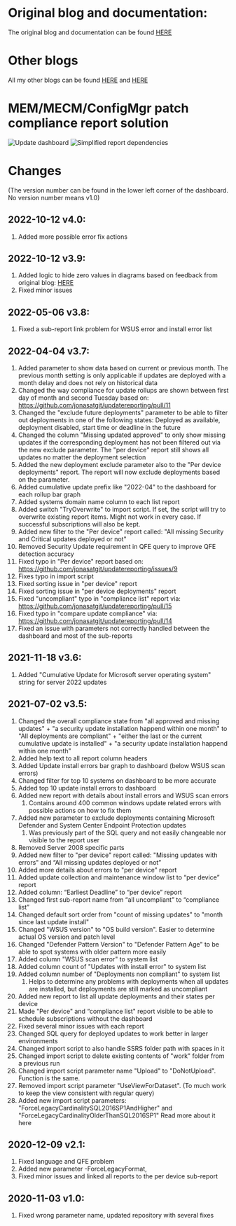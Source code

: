 # Original blog and documentation:
The original blog and documentation can be found [HERE](https://techcommunity.microsoft.com/t5/core-infrastructure-and-security/mastering-configuration-manager-patch-compliance-reporting/ba-p/1415088 "Mastering configuration manager patch compliance reporting")


# Other blogs
All my other blogs can be found [HERE](https://aka.ms/JonasOhmsenBlogs "JonasOhmsenBlogs")
and [HERE](https://techcommunity.microsoft.com/t5/core-infrastructure-and-security/mastering-configuration-manager-bandwidth-limitations-for-vpn/ba-p/1280002 "Mastering Configuration Manager Bandwidth limitations for VPN connected Clients")


# MEM/MECM/ConfigMgr patch compliance report solution
![Update dashboard](/.attachments/Dashboard-B.png)
![Simplified report dependencies](/.attachments/UpdateReporting001-level.PNG)


# Changes
(The version number can be found in the lower left corner of the dashboard. No version number means v1.0)

## 2022-10-12 v4.0:
1. Added more possible error fix actions

## 2022-10-12 v3.9:
1. Added logic to hide zero values in diagrams based on feedback from original blog: [HERE](https://aka.ms/JonasOhmsenBlogs "JonasOhmsenBlogs")
1. Fixed minor issues

## 2022-05-06 v3.8:
1. Fixed a sub-report link problem for WSUS error and install error list

## 2022-04-04 v3.7:
1. Added parameter to show data based on current or previous month. The previous month setting is only applicable if updates are deployed with a month delay and does not rely on historical data
1. Changed the way compliance for update rollups are shown between first day of month and second Tuesday based on: https://github.com/jonasatgit/updatereporting/pull/11
1. Changed the "exclude future deployments" parameter to be able to filter out deployments in one of the following states: Deployed as available, deployment disabled, start time or deadline in the future
1. Changed the column "Missing updated approved" to only show missing updates if the corresponding deployment has not been filtered out via the new exclude parameter. The "per device" report still shows all updates no matter the deployment selection
1. Added the new deployment exclude parameter also to the "Per device deployments" report. The report will now exclude deployments based on the parameter.
1. Added cumulative update prefix like "2022-04" to the dashboard for each rollup bar graph
1. Added systems domain name column to each list report
1. Added switch "TryOverwrite" to import script. If set, the script will try to overwrite existing report items. Might not work in every case. If successful subscriptions will also be kept. 
1. Added new filter to the "Per device" report called: "All missing Security and Critical updates deployed or not"
1. Removed Security Update requirement in QFE query to improve QFE detection accuracy
1. Fixed typo in "Per device" report based on: https://github.com/jonasatgit/updatereporting/issues/9
1. Fixes typo in import script
1. Fixed sorting issue in "per device" report
1. Fixed sorting issue in "per device deployments" report
1. Fixed "uncompliant" typo in "compliance list" report via: https://github.com/jonasatgit/updatereporting/pull/15
1. Fixed typo in "compare update compliance" via: https://github.com/jonasatgit/updatereporting/pull/14
1. Fixed an issue with parameters not correctly handled between the dashboard and most of the sub-reports

## 2021-11-18 v3.6:
1. Added "Cumulative Update for Microsoft server operating system" string for server 2022 updates

## 2021-07-02 v3.5:
1. Changed the overall compliance state from "all approved and missing updates" + "a security update installation happend within one month" to "All deployments are compliant" + "either the last or the current cumulative update is installed" + "a security update installation happend within one month"
1. Added help text to all report column headers
1. Added Update install errors bar graph to dashboard (below WSUS scan errors)
1. Changed filter for top 10 systems on dashboard to be more accurate
1. Added top 10 update install errors to dashboard
1. Added new report with details about install errors and WSUS scan errors
   1. Contains around 400 common windows update related errors with possible actions on how to fix them
1. Added new parameter to exclude deployments containing Microsoft Defender and System Center Endpoint Protection updates
   1. Was previously part of the SQL query and not easily changeable nor visible to the report user
1. Removed Server 2008 specific parts
1. Added new filter to "per device" report called: "Missing updates with errors" and “All missing updates deployed or not”
1. Added more details about errors to "per device" report
1. Added update collection and maintenance window list to “per device” report
1. Added column: “Earliest Deadline” to “per device” report
1. Changed first sub-report name from “all uncompliant” to “compliance list”
1. Changed default sort order from "count of missing updates" to "month since last update install"
1. Changed "WSUS version" to "OS build version". Easier to determine actual OS version and patch level
1. Changed "Defender Pattern Version" to "Defender Pattern Age" to be able to spot systems with older pattern more easily
1. Added column "WSUS scan error" to system list
1. Added column count of "Updates with install error" to system list
1. Added column number of "Deployments non compliant" to system list
   1. Helps to determine any problems with deployments when all updates are installed, but deployments are still marked as uncompliant
1. Added new report to list all update deployments and their states per device
1. Made "Per device" and “compliance list" report visible to be able to schedule subscriptions without the dashboard
1. Fixed several minor issues with each report
1. Changed SQL query for deployed updates to work better in larger environments
1. Changed import script to also handle SSRS folder path with spaces in it
1. Changed import script to delete existing contents of "work" folder from a previous run
1. Changed import script parameter name "Upload" to "DoNotUpload". Function is the same.
1. Removed import script parameter "UseViewForDataset". (To much work to keep the view consistent with regular query)
1. Added new import script parameters: "ForceLegacyCardinalitySQL2016SP1AndHigher" and "ForceLegacyCardinalityOlderThanSQL2016SP1" Read more about it here

## 2020-12-09 v2.1:
1. Fixed language and QFE problem
1. Added new parameter -ForceLegacyFormat,
1. Fixed minor issues and linked all reports to the per device sub-report

## 2020-11-03 v1.0:
1. Fixed wrong parameter name, updated repository with several fixes
